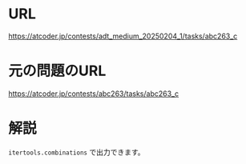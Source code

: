 # URL
https://atcoder.jp/contests/adt_medium_20250204_1/tasks/abc263_c

# 元の問題のURL
https://atcoder.jp/contests/abc263/tasks/abc263_c

# 解説
`itertools.combinations` で出力できます。
